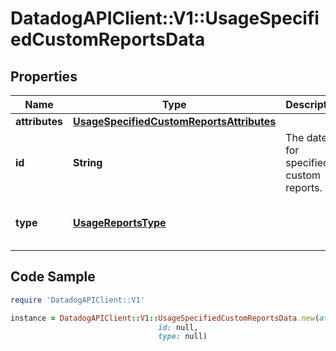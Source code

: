 # DatadogAPIClient::V1::UsageSpecifiedCustomReportsData

## Properties

Name | Type | Description | Notes
------------ | ------------- | ------------- | -------------
**attributes** | [**UsageSpecifiedCustomReportsAttributes**](UsageSpecifiedCustomReportsAttributes.md) |  | [optional] 
**id** | **String** | The date for specified custom reports. | [optional] 
**type** | [**UsageReportsType**](UsageReportsType.md) |  | [optional] [default to &#39;reports&#39;]

## Code Sample

```ruby
require 'DatadogAPIClient::V1'

instance = DatadogAPIClient::V1::UsageSpecifiedCustomReportsData.new(attributes: null,
                                 id: null,
                                 type: null)
```


